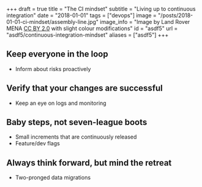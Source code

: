 +++
draft = true
title = "The CI mindset"
subtitle = "Living up to continuous integration"
date = "2018-01-01"
tags = ["devops"]
image = "/posts/2018-01-01-ci-mindset/assembly-line.jpg"
image_info = "Image by Land Rover MENA [CC BY 2.0](http://creativecommons.org/licenses/by/2.0) with slight colour modifications"
id = "asdf5"
url = "asdf5/continuous-integration-mindset"
aliases = ["asdf5"]
+++

## Keep everyone in the loop

- Inform about risks proactively

## Verify that your changes are successful

- Keep an eye on logs and monitoring

## Baby steps, not seven-league boots

- Small increments that are continuously released
- Feature/dev flags

## Always think forward, but mind the retreat

- Two-pronged data migrations
